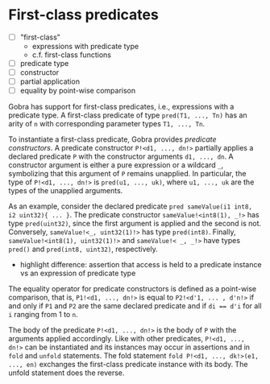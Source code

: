 # First-class predicates

- [ ] "first-class"
  - expressions with predicate type
  - c.f. first-class functions
- [ ] predicate type
- [ ] constructor
- [ ] partial application
- [ ] equality by point-wise comparison

<!-- tutorial.md  -->
Gobra has support for first-class predicates, i.e., expressions with a predicate type.
A first-class predicate of type `pred(T1, ..., Tn)` has an arity of `n` with corresponding parameter types `T1, ..., Tn`.

To instantiate a first-class predicate, Gobra provides *predicate constructors*.
A predicate constructor `P!<d1, ..., dn!>` partially applies a declared predicate `P` with the constructor arguments `d1, ..., dn`.
A constructor argument is either a pure expression or a wildcard `_`, symbolizing that this argument of `P` remains unapplied.
In particular, the type of `P!<d1, ..., dn!>` is `pred(u1, ..., uk)`, where `u1, ..., uk` are the types of the unapplied arguments.

As an example, consider the declared predicate `pred sameValue(i1 int8, i2 uint32){ ... }`.
The predicate constructor `sameValue!<int8(1), _!>` has type `pred(uint32)`, since the first argument is applied and the second is not.
Conversely, `sameValue!<_, uint32(1)!>` has type `pred(int8)`.
Finally, `sameValue!<int8(1), uint32(1)!>` and `sameValue!< _, _!>` have types `pred()` and `pred(int8, uint32)`, respectively.

- highlight difference: assertion that access is held to a predicate instance vs an expression of predicate type

The equality operator for predicate constructors is defined as a point-wise comparison, that is, `P1!<d1, ..., dn!>` is equal to `P2!<d'1, ... , d'n!>` if and only if `P1` and `P2` are the same declared predicate and if `di == d'i` for all `i` ranging from 1 to `n`.

The body of the predicate `P!<d1, ..., dn!>` is the body of `P` with the arguments applied accordingly.
Like with other predicates, `P!<d1, ..., dn!>` can be instantiated and its instances may occur in assertions and in `fold` and `unfold` statements.
The fold statement `fold P!<d1, ..., dk!>(e1, ..., en)` exchanges the first-class predicate instance with its body. The unfold statement does the reverse.

<!-- END tutorial.md  -->
